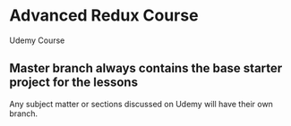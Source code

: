 # Advanced Redux Course

Udemy Course

## Master branch always contains the base starter project for the lessons

Any subject matter or sections discussed on Udemy will have their own branch. 
